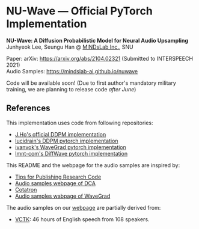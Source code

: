 # NU-Wave &mdash; Official PyTorch Implementation

**NU-Wave: A Diffusion Probabilistic Model for Neural Audio Upsampling**
Junhyeok Lee, Seungu Han @ [MINDsLab Inc.](https://mindslab.ai), SNU

Paper: arXiv: https://arxiv.org/abs/2104.02321 (Submitted to INTERSPEECH 2021)<br>
Audio Samples: https://mindslab-ai.github.io/nuwave<br>

Code will be available soon! (Due to first author's mandatory military training, we are planning to release code *after June*)


## References

This implementation uses code from following repositories:
- [J.Ho's official DDPM implementation](https://github.com/hojonathanho/diffusion)
- [lucidrain's DDPM pytorch implementation](https://github.com/lucidrains/denoising-diffusion-pytorch)
- [ivanvok's WaveGrad pytorch implementation](https://github.com/ivanvovk/WaveGrad)
- [lmnt-com's DiffWave pytorch implementation](https://github.com/lmnt-com/diffwave)

This README and the webpage for the audio samples are inspired by:
- [Tips for Publishing Research Code](https://github.com/paperswithcode/releasing-research-code)
- [Audio samples webpage of DCA](https://google.github.io/tacotron/publications/location_relative_attention/)
- [Cotatron](https://github.com/mindslab-ai/cotatron/)
- [Audio samples wabpage of WaveGrad](https://wavegrad.github.io)

The audio samples on our [webpage](https://mindslab-ai.github.io/nuwave/) are partially derived from:
- [VCTK](https://datashare.ed.ac.uk/handle/10283/3443): 46 hours of English speech from 108 speakers.
